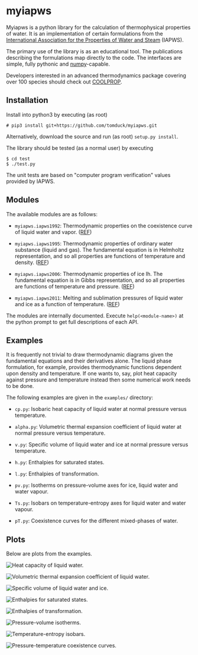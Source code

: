 
myiapws
=======

Myiapws is a python library for the calculation of thermophysical properties of water.  It is an implementation of certain formulations from the [International Association for the Properties of Water and Steam](http://www.iapws.org/) (IAPWS).

The primary use of the library is as an educational tool.  The publications describing the formulations map directly to the code.  The interfaces are simple, fully pythonic and [numpy](http://www.numpy.org/)-capable.

Developers interested in an advanced thermodynamics package covering over 100 species should check out [COOLPROP](http://www.coolprop.org/).


Installation
------------

Install into python3 by executing (as root)

~~~
# pip3 install git+https://github.com/tomduck/myiapws.git
~~~

Alternatively, download the source and run (as root) `setup.py install`.

The library should be tested (as a normal user) by executing

~~~
$ cd test
$ ./test.py
~~~

The unit tests are based on "computer program verification" values provided by IAPWS.


Modules
-------

The available modules are as follows:

  * `myiapws.iapws1992`: Thermodynamic properties on the coexistence curve of liquid water and vapor.  ([REF](http://www.iapws.org/relguide/supsat.pdf))

  * `myiapws.iapws1995`: Thermodynamic properties of ordinary water substance (liquid and gas).  The fundamental equation is in Helmholtz representation, and so all properties are functions of temperature and density. ([REF](http://iapws.org/relguide/IAPWS95-2014.pdf))

  * `myiapws.iapws2006`: Thermodynamic properties of ice Ih.  The fundamental equation is in Gibbs representation, and so all properties are functions of temperature and pressure. ([REF](http://iapws.org/relguide/Ice-Rev2009.pdf))

  * `myiapws.iapws2011`: Melting and sublimation pressures of liquid water and ice as a function of temperature. ([REF](http://www.iapws.org/relguide/MeltSub2011.pdf))

The modules are internally documented.  Execute `help(<module-name>)` at the python prompt to get full descriptions of each API.


Examples
--------

It is frequently not trivial to draw thermodynamic diagrams given the fundamental equations and their derivatives alone.  The liquid phase formulation, for example, provides thermodynamic functions dependent upon density and temperature.  If one wants to, say, plot heat capacity against pressure and temperature instead then some numerical work needs to be done.

The following examples are given in the `examples/` directory:

  * `cp.py`: Isobaric heat capacity of liquid water at normal pressure versus temperature.

  * `alpha.py`: Volumetric thermal expansion coefficient of liquid water at normal pressure versus temperature.

  * `v.py`: Specific volume of liquid water and ice at normal pressure versus temperature.

  * `h.py`: Enthalpies for saturated states.

  * `l.py`: Enthalpies of transformation.

  * `pv.py`: Isotherms on pressure-volume axes for ice, liquid water and water vapour.

  * `Ts.py`: Isobars on temperature-entropy axes for liquid water and water vapour.

  * `pT.py`: Coexistence curves for the different mixed-phases of water.


Plots
-----

Below are plots from the examples.

![Heat capacity of liquid water.](https://rawgit.com/tomduck/myiapws/master/images/cp.svg)

![Volumetric thermal expansion coefficient of liquid water.](https://rawgit.com/tomduck/myiapws/master/images/alpha.svg)

![Specific volume of liquid water and ice.](https://rawgit.com/tomduck/myiapws/master/images/cp.svg)

![Enthalpies for saturated states.](https://rawgit.com/tomduck/myiapws/master/images/h.svg)

![Enthalpies of transformation.](https://rawgit.com/tomduck/myiapws/master/images/l.svg)

![Pressure-volume isotherms.](https://rawgit.com/tomduck/myiapws/master/images/pv.svg)

![Temperature-entropy isobars.](https://rawgit.com/tomduck/myiapws/master/images/Ts.svg)

![Pressure-temperature coexistence curves.](https://rawgit.com/tomduck/myiapws/master/images/pT.svg)
